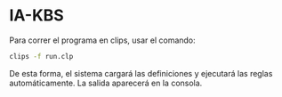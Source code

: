 # IA-KBS

Para correr el programa en clips, usar el comando:

```bash
clips -f run.clp
```

De esta forma, el sistema cargará las definiciones y ejecutará las reglas automáticamente. La salida aparecerá en la consola.
